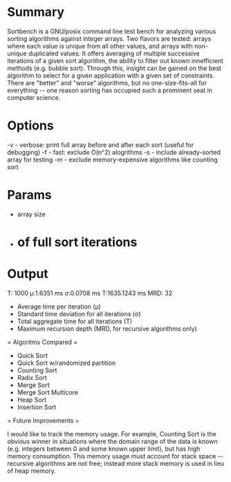 # Summary

Sortbench is a GNU/posix command line test bench for analyzing various sorting algorithms against integer arrays.  Two flavors are tested: arrays where each value is unique from all other values, and arrays with non-unique duplicated values.  It offers averaging of multiple successive iterations of a given sort algorithm, the ability to filter out known innefficient methods (e.g. bubble sort).  Through this, insight can be gained on the best algorithm to select for a given application with a given set of constraints.  There are "better" and "worse" algorithms, but no one-size-fits-all for everything -- one reason sorting has occupied such a prominent seat in computer science.

# Options
  -v - verbose: print full array before and after each sort (useful for debugging)
	-f - fast: exclude O(n^2) alogrithms
	-s - include already-sorted array for testing
	-m - exclude memory-expensive algorithms like counting sort

# Params

  * array size
  * # of full sort iterations

# Output
T: 1000	μ:1.6351 ms	σ:0.0708 ms	Τ:1635.1243 ms	MRD: 32

  * Average time per iteration (μ)
  * Standard time deviation for all iterations (σ)
  * Total aggregate time for all iterations (T)
  * Maximum recursion depth (MRD, for recursive algorithms only)

= Algoritms Compared =

  * Quick Sort
  * Quick Sort w/randomized partition
  * Counting Sort
  * Radix Sort
  * Merge Sort
  * Merge Sort Multicore
  * Heap Sort
  * Insertion Sort

= Future Improvements =

I would like to track the memory usage.  For example, Counting Sort is the obvious winner in situations where the domain range of the data is known (e.g. integers between 0 and some known upper limit), but has high memory consumption.  This memory usage must account for stack space -- recursive algorithms are not free; instead more stack memory is used in lieu of heap memory.
